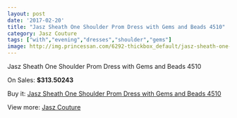```yaml
---
layout: post
date: '2017-02-20'
title: "Jasz Sheath One Shoulder Prom Dress with Gems and Beads 4510"
category: Jasz Couture
tags: ["with","evening","dresses","shoulder","gems"]
image: http://img.princessan.com/6292-thickbox_default/jasz-sheath-one-shoulder-prom-dress-with-gems-and-beads-4510.jpg
---
```

Jasz Sheath One Shoulder Prom Dress with Gems and Beads 4510

On Sales: **$313.50243**
<a href="https://www.princessan.com/en/jasz-couture/2895-jasz-sheath-one-shoulder-prom-dress-with-gems-and-beads-4510.html"><amp-img layout="responsive" width="600" height="600" src="//img.princessan.com/6292-thickbox_default/jasz-sheath-one-shoulder-prom-dress-with-gems-and-beads-4510.jpg" alt="Jasz Sheath One Shoulder Prom Dress with Gems and Beads 4510 0" /></a>
<a href="https://www.princessan.com/en/jasz-couture/2895-jasz-sheath-one-shoulder-prom-dress-with-gems-and-beads-4510.html"><amp-img layout="responsive" width="600" height="600" src="//img.princessan.com/6293-thickbox_default/jasz-sheath-one-shoulder-prom-dress-with-gems-and-beads-4510.jpg" alt="Jasz Sheath One Shoulder Prom Dress with Gems and Beads 4510 1" /></a>

Buy it: [Jasz Sheath One Shoulder Prom Dress with Gems and Beads 4510](https://www.princessan.com/en/jasz-couture/2895-jasz-sheath-one-shoulder-prom-dress-with-gems-and-beads-4510.html "Jasz Sheath One Shoulder Prom Dress with Gems and Beads 4510")

View more: [Jasz Couture](https://www.princessan.com/en/24-jasz-couture "Jasz Couture")
